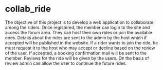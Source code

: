 # collab_ride

The objective of this project is to develop a web application to collaborate among the riders. Once registered, the member can login to the site and access the forum area. They can host their own rides or join the available ones. Details about the rides are sent to the admin by the host which if accepted will be published in the website. If a rider wants to join the ride, he must request it to the host who may accept or decline based on the review of the user. If accepted, a booking confirmation mail will be sent to the member. Reviews for the ride will be given by the users. On the basis of review admin can allow the user to continue the future rides.
